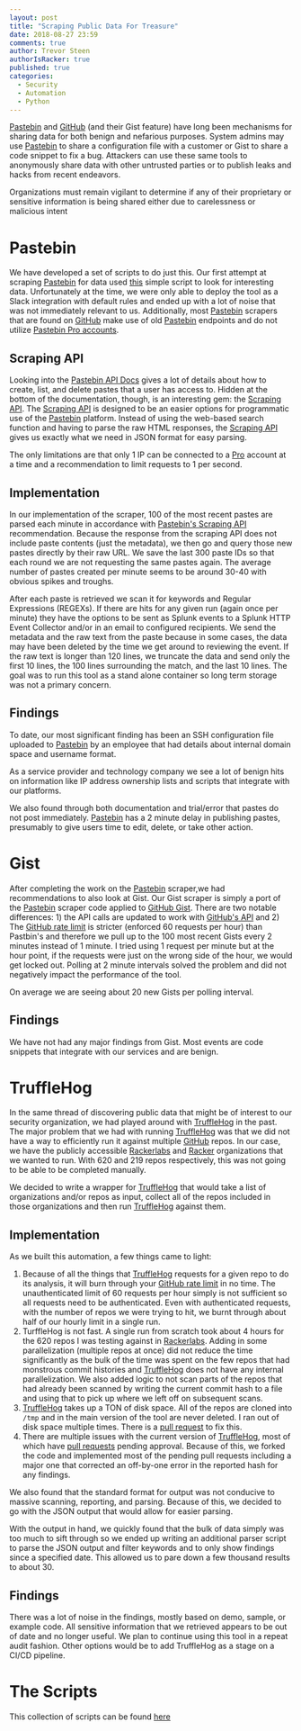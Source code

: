 ```yaml
---
layout: post
title: "Scraping Public Data For Treasure"
date: 2018-08-27 23:59
comments: true
author: Trevor Steen
authorIsRacker: true
published: true
categories:
  - Security
  - Automation
  - Python
---
```


 [Pastebin](https://pastebin.com/) and [GitHub](https://github.com) (and their Gist feature) have long been mechanisms for sharing data for both benign and nefarious purposes. System admins may use [Pastebin](https://pastebin.com/) to share a configuration file with a customer or Gist to share a code snippet to fix a bug. Attackers can use these same tools to anonymously share data with other untrusted parties or to publish leaks and hacks from recent endeavors.

 Organizations must remain vigilant to determine if any of their proprietary or sensitive information is being shared either due to carelessness or malicious intent

 <!-- more -->

# Pastebin

We have developed a set of scripts to do just this.  Our first attempt at scraping [Pastebin](https://pastebin.com/) for data used [this](https://github.com/fabiospampinato/pastebin-monitor) simple script to look for interesting data.  Unfortunately at the time, we were only able to deploy the tool as a Slack integration with default rules and ended up with a lot of noise that was not immediately relevant to us.  Additionally, most [Pastebin](https://pastebin.com/) scrapers that are found on [GitHub](https://github.com) make use of old [Pastebin](https://pastebin.com/) endpoints and do not utilize [Pastebin Pro accounts](https://pastebin.com/pro).

## Scraping API

Looking into the [Pastebin API Docs](https://pastebin.com/api) gives a lot of details about how to create, list, and delete pastes that a user has access to.  Hidden at the bottom of the documentation, though, is an interesting gem: the [Scraping API](https://pastebin.com/doc_scraping_api). The [Scraping API](https://pastebin.com/doc_scraping_api) is designed to be an easier options for programmatic use of the [Pastebin](https://pastebin.com/) platform.  Instead of using the web-based search function and having to parse the raw HTML responses, the [Scraping API](https://pastebin.com/doc_scraping_api) gives us exactly what we need in JSON format for easy parsing.

The only limitations are that only 1 IP can be connected to a [Pro](https://pastebin.com/pro) account at a time and a recommendation to limit requests to 1 per second.

## Implementation

In our implementation of the scraper, 100 of the most recent pastes are parsed each minute in accordance with [Pastebin's Scraping API](https://pastebin.com/doc_scraping_api) recommendation.  Because the response from the scraping API does not include paste contents (just the metadata), we then go and query those new pastes directly by their raw URL. We save the last 300 paste IDs so that each round we are not requesting the same pastes again. The average number of pastes created per minute seems to be around 30-40 with obvious spikes and troughs.

After each paste is retrieved we scan it for keywords and Regular Expressions (REGEXs).  If there are hits for any given run (again once per minute) they have the options to be sent as Splunk events to a Splunk HTTP Event Collector and/or in an email to configured recipients. We send the metadata and the raw text from the paste because in some cases, the data may have been deleted by the time we get around to reviewing the event. If the raw text is longer than 120 lines, we truncate the data and send only the first 10 lines, the 100 lines surrounding the match, and the last 10 lines.  The goal was to run this tool as a stand alone container so long term storage was not a primary concern.

## Findings

To date, our most significant finding has been an SSH configuration file uploaded to [Pastebin](https://pastebin.com/) by an employee that had details about internal domain space and username format.

 As a service provider and technology company we see a lot of benign hits on information like IP address ownership lists and scripts that integrate with our platforms.

 We also found through both documentation and trial/error that pastes do not post immediately.  [Pastebin](https://pastebin.com/) has a 2 minute delay in publishing pastes, presumably to give users time to edit, delete, or take other action.

# Gist

After completing the work on the [Pastebin](https://pastebin.com/) scraper,we had recommendations to also look at Gist. Our Gist scraper is simply a port of the [Pastebin](https://pastebin.com/) scraper code applied to [GitHub Gist](https://gist.github.com).  There are two notable differences: 1) the API calls are updated to work with [GitHub's API](https://developer.github.com/v3/) and 2) The [GitHub rate limit](https://developer.github.com/v3/#rate-limiting) is stricter (enforced 60 requests per hour) than Pastbin's and therefore we pull up to the 100 most recent Gists every 2 minutes instead of 1 minute. I tried using 1 request per minute but at the hour point, if the requests were just on the wrong side of the hour, we would get locked out. Polling at 2 minute intervals solved the problem and did not negatively impact the performance of the tool.

On average we are seeing about 20 new Gists per polling interval.

## Findings

We have not had any major findings from Gist.  Most events are code snippets that integrate with our services and are benign.

# TruffleHog

In the same thread of discovering public data that might be of interest to our security organization, we had played around with [TruffleHog](https://github.com/dxa4481/truffleHog) in the past. The major problem that we had with running [TruffleHog](https://github.com/dxa4481/truffleHog) was that we did not have a way to efficiently run it against multiple [GitHub](https://github.com) repos.  In our case, we have the publicly accessible [Rackerlabs](https://github.com/rackerlabs/) and [Racker](https://github.com/racker) organizations that we wanted to run. With 620 and 219 repos respectively, this was not going to be able to be completed manually.

We decided to write a wrapper for [TruffleHog](https://github.com/dxa4481/truffleHog) that would take a list of organizations and/or repos as input, collect all of the repos included in those organizations and then run [TruffleHog](https://github.com/dxa4481/truffleHog) against them.

## Implementation

As we built this automation, a few things came to light:

1. Because of all the things that [TruffleHog](https://github.com/dxa4481/truffleHog) requests for a given repo to do its analysis, it will burn through your [GitHub rate limit](https://developer.github.com/v3/#rate-limiting) in no time.  The unauthenticated limit of 60 requests per hour simply is not sufficient so all requests need to be authenticated. Even with authenticated requests, with the number of repos we were trying to hit, we burnt through about half of our hourly limit in a single run.
2. TurffleHog is not fast. A single run from scratch took about 4 hours for the 620 repos I was testing against in [Rackerlabs](https://github.com/rackerlabs/).  Adding in some parallelization (multiple repos at once) did not reduce the time significantly as the bulk of the time was spent on the few repos that had monstrous commit histories and [TruffleHog](https://github.com/dxa4481/truffleHog) does not have any internal parallelization. We also added logic to not scan parts of the repos that had already been scanned by writing the current commit hash to a file and using that to pick up where we left off on subsequent scans.
3. [TruffleHog](https://github.com/dxa4481/truffleHog) takes up a TON of disk space.  All of the repos are cloned into `/tmp` and in the main version of the tool are never deleted. I ran out of disk space multiple times.  There is a [pull request](https://github.com/dxa4481/truffleHog/pull/118) to fix this.
4. There are multiple issues with the current version of [TruffleHog](https://github.com/dxa4481/truffleHog), most of which have [pull requests](https://github.com/dxa4481/truffleHog/pulls) pending approval. Because of this, we forked the code and implemented most of the pending pull requests including a major one that corrected an off-by-one error in the reported hash for any findings.

We also found that the standard format for output was not conducive to massive scanning, reporting, and parsing. Because of this, we decided to go with the JSON output that would allow for easier parsing.

With the output in hand, we quickly found that the bulk of data simply was too much to sift through so we ended up writing an additional parser script to parse the JSON output and filter keywords and to only show findings since a specified date.  This allowed us to pare down a few thousand results to about 30.

## Findings

There was a lot of noise in the findings, mostly based on demo, sample, or example code.  All sensitive information that we retrieved appears to be out of date and no longer useful.  We plan to continue using this tool in a repeat audit fashion. Other options would be to add TruffleHog as a stage on a CI/CD pipeline.

# The Scripts

This collection of scripts can be found [here](https://127.0.0.1)
